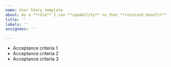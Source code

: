```yaml
---
name: User Story template
about: As a **role** I can **capability** so that **received benefit**
title: ''
labels: ''
assignees: ''

---
```


- Acceptance criteria 1
- Acceptance criteria 2
- Acceptance criteria 3

